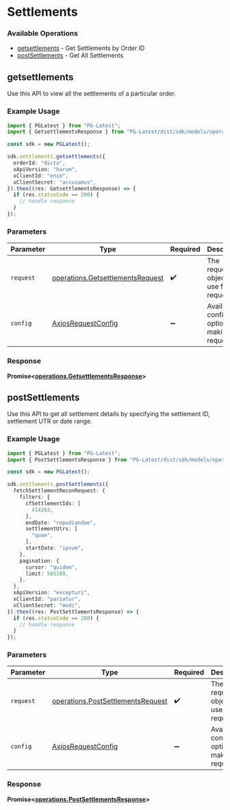 # Settlements

### Available Operations

* [getsettlements](#getsettlements) - Get Settlements by Order ID
* [postSettlements](#postsettlements) - Get All Settlements

## getsettlements

Use this API to view all the settlements of a particular order.

### Example Usage

```typescript
import { PGLatest } from "PG-Latest";
import { GetsettlementsResponse } from "PG-Latest/dist/sdk/models/operations";

const sdk = new PGLatest();

sdk.settlements.getsettlements({
  orderId: "dicta",
  xApiVersion: "harum",
  xClientId: "enim",
  xClientSecret: "accusamus",
}).then((res: GetsettlementsResponse) => {
  if (res.statusCode == 200) {
    // handle response
  }
});
```

### Parameters

| Parameter                                                                            | Type                                                                                 | Required                                                                             | Description                                                                          |
| ------------------------------------------------------------------------------------ | ------------------------------------------------------------------------------------ | ------------------------------------------------------------------------------------ | ------------------------------------------------------------------------------------ |
| `request`                                                                            | [operations.GetsettlementsRequest](../../models/operations/getsettlementsrequest.md) | :heavy_check_mark:                                                                   | The request object to use for the request.                                           |
| `config`                                                                             | [AxiosRequestConfig](https://axios-http.com/docs/req_config)                         | :heavy_minus_sign:                                                                   | Available config options for making requests.                                        |


### Response

**Promise<[operations.GetsettlementsResponse](../../models/operations/getsettlementsresponse.md)>**


## postSettlements

Use this API to get all settlement details by specifying the settlement ID, settlement UTR or date range.

### Example Usage

```typescript
import { PGLatest } from "PG-Latest";
import { PostSettlementsResponse } from "PG-Latest/dist/sdk/models/operations";

const sdk = new PGLatest();

sdk.settlements.postSettlements({
  fetchSettlementReconRequest: {
    filters: {
      cfSettlementIds: [
        414263,
      ],
      endDate: "repudiandae",
      settlementUtrs: [
        "quae",
      ],
      startDate: "ipsum",
    },
    pagination: {
      cursor: "quidem",
      limit: 565189,
    },
  },
  xApiVersion: "excepturi",
  xClientId: "pariatur",
  xClientSecret: "modi",
}).then((res: PostSettlementsResponse) => {
  if (res.statusCode == 200) {
    // handle response
  }
});
```

### Parameters

| Parameter                                                                              | Type                                                                                   | Required                                                                               | Description                                                                            |
| -------------------------------------------------------------------------------------- | -------------------------------------------------------------------------------------- | -------------------------------------------------------------------------------------- | -------------------------------------------------------------------------------------- |
| `request`                                                                              | [operations.PostSettlementsRequest](../../models/operations/postsettlementsrequest.md) | :heavy_check_mark:                                                                     | The request object to use for the request.                                             |
| `config`                                                                               | [AxiosRequestConfig](https://axios-http.com/docs/req_config)                           | :heavy_minus_sign:                                                                     | Available config options for making requests.                                          |


### Response

**Promise<[operations.PostSettlementsResponse](../../models/operations/postsettlementsresponse.md)>**


